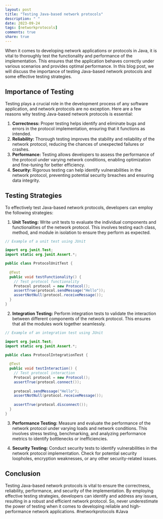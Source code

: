 ```yaml
---
layout: post
title: "Testing Java-based network protocols"
description: " "
date: 2023-09-24
tags: [networkprotocols]
comments: true
share: true
---
```


When it comes to developing network applications or protocols in Java, it is vital to thoroughly test the functionality and performance of the implementation. This ensures that the application behaves correctly under various scenarios and provides optimal performance. In this blog post, we will discuss the importance of testing Java-based network protocols and some effective testing strategies.

## Importance of Testing

Testing plays a crucial role in the development process of any software application, and network protocols are no exception. Here are a few reasons why testing Java-based network protocols is essential:

1. **Correctness:** Proper testing helps identify and eliminate bugs and errors in the protocol implementation, ensuring that it functions as intended.
2. **Reliability:** Thorough testing improves the stability and reliability of the network protocol, reducing the chances of unexpected failures or crashes.
3. **Performance:** Testing allows developers to assess the performance of the protocol under varying network conditions, enabling optimization and fine-tuning for better efficiency.
4. **Security:** Rigorous testing can help identify vulnerabilities in the network protocol, preventing potential security breaches and ensuring data integrity.

## Testing Strategies

To effectively test Java-based network protocols, developers can employ the following strategies:

1. **Unit Testing:** Write unit tests to evaluate the individual components and functionalities of the network protocol. This involves testing each class, method, and module in isolation to ensure they perform as expected.

```java
// Example of a unit test using JUnit

import org.junit.Test;
import static org.junit.Assert.*;

public class ProtocolUnitTest {
  
  @Test
  public void testFunctionality() {
    // Test protocol functionality
    Protocol protocol = new Protocol();
    assertTrue(protocol.sendMessage("Hello"));
    assertNotNull(protocol.receiveMessage());
  }
}
```

2. **Integration Testing:** Perform integration tests to validate the interaction between different components of the network protocol. This ensures that all the modules work together seamlessly.

```java
// Example of an integration test using JUnit

import org.junit.Test;
import static org.junit.Assert.*;

public class ProtocolIntegrationTest {
  
  @Test
  public void testInteraction() {
    // Test protocol interaction
    Protocol protocol = new Protocol();
    assertTrue(protocol.connect());
    
    protocol.sendMessage("Hello");
    assertNotNull(protocol.receiveMessage());
    
    assertTrue(protocol.disconnect());
  }
}
```

3. **Performance Testing:** Measure and evaluate the performance of the network protocol under varying loads and network conditions. This involves stress testing, benchmarking, and analyzing performance metrics to identify bottlenecks or inefficiencies.

4. **Security Testing:** Conduct security tests to identify vulnerabilities in the network protocol implementation. Check for potential security loopholes, encryption weaknesses, or any other security-related issues.

## Conclusion

Testing Java-based network protocols is vital to ensure the correctness, reliability, performance, and security of the implementation. By employing effective testing strategies, developers can identify and address any issues, resulting in a robust and efficient network protocol. So, never underestimate the power of testing when it comes to developing reliable and high-performance network applications. #networkprotocols #Java
